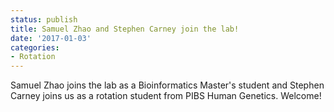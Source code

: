 ```yaml
---
status: publish
title: Samuel Zhao and Stephen Carney join the lab!
date: '2017-01-03'
categories:
- Rotation
---
```


Samuel Zhao joins the lab as a Bioinformatics Master's student and Stephen Carney joins us as a rotation student from PIBS Human Genetics. Welcome!
